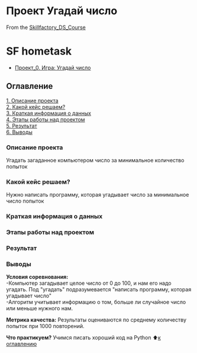 # Проект Угадай число
From the [Skillfactory_DS_Course](https://github.com/IvanF2023/sf_data_science) 

# SF hometask
* [Проект_0. Игра: Угадай число](https://github.com/IvanF2023/sf_data_science/blob/main/Project_0/game.py)

## Оглавление
[1. Описание проекта](https://github.com/IvanF2023/sf_data_science/tree/main/Project_0/#описание-проекта)<br/>
[2. Какой кейс решаем?](https://github.com/IvanF2023/sf_data_science/tree/main/Project_0/#какой-кейс-решаем)<br/>
[3. Краткая информация о данных](https://github.com/IvanF2023/sf_data_science/tree/main/Project_0/#краткая-информация-о-данных)<br/>
[4. Этапы работы над проектом](https://github.com/IvanF2023/sf_data_science/tree/main/Project_0/#этапы-работы-над-проектом)<br/>
[5. Результат](https://github.com/IvanF2023/sf_data_science/tree/main/Project_0/#результат)<br/>
[6. Выводы](https://github.com/IvanF2023/sf_data_science/tree/main/Project_0/#выводы)<br/>

### Описание проекта
Угадать загаданное компьютером число за минимальное количество попыток

### Какой кейс решаем?
Нужно написать программу, которая угадывает число за минимальное число попыток
### Краткая информация о данных
### Этапы работы над проектом
### Результат
### Выводы
**Условия соревнования:**<br/>
-Компьютер загадывает целое число от 0 до 100, и нам его надо угадать. Под "угадать" подразумевается "написать программу, которая угадывает число"<br/>
-Алгоритм учитывает информацию о том, больше ли случайное число или меньше нужного нам. 

**Метрика качества:**
Результаты оцениваются по среднему количеству попыток при 1000 повторений.

**Что практикуем?**
Учимся писать хороший код на Python
:arrow_up:[к оглавлению](https://github.com/IvanF2023/sf_data_science/tree/main/Project_0/#оглавление)
